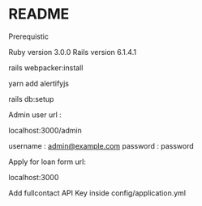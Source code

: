 # README

Prerequistic 

Ruby version 3.0.0
Rails version 6.1.4.1

rails webpacker:install 


yarn add alertifyjs


rails db:setup 


Admin user url : 

localhost:3000/admin 

username : admin@example.com
password : password 


Apply for loan form url:

localhost:3000 


Add fullcontact API Key inside config/application.yml 


